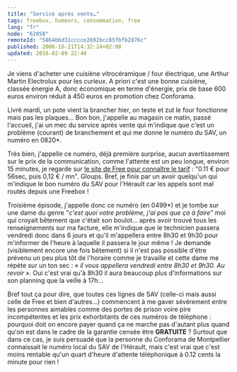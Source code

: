 ```yaml
---
title: "Service après vente…"
tags: freebox, humeurs, consommation, free
lang: "fr"
node: "62058"
remoteId: "5864b6d31cccce2692bcc85fbfb2876c"
published: 2006-10-21T14:32:24+02:00
updated: 2016-02-09 22:40
---
```


Je viens d'acheter une cuisiène vitrocéramique / four électrique, une Arthur
Martin Electrolux pour les curieux. A priori c'est une bonne cuisiène, classée
énergie A, donc économique en terme d'énergie, prix de base 600 euros environ
réduit à 450 euros en promotion chez Conforama.

Livré mardi, un pote vient la brancher hier, on teste et zut le four fonctionne
mais pas les plaques… Bon bon, j'appelle au magasin ce matin, passé l'accueil,
j'ai un mec du service après vente qui m'indique que c'est un problème (courant)
de branchement et qui me donne le numéro du SAV, un numéro en 0820\*.


Très bien, j'appelle ce numéro, déjà première surprise, aucun avertissement sur
le prix de la communication, comme l'attente est un peu longue, environ 15
minutes, je regarde sur [le site de Free pour connaître le
tarif](http://www.free.fr/freebox/telephone.html)&nbsp;: &quot;0.11 € pour 56sec,
puis 0,12 € / mn&quot;. Gloups. Bref, je finis par un avoir quelqu'un qui
m'indique le bon numéro du SAV pour l'Hérault car les appels sont mal routés
depuis une Freebox&nbsp;!

Troisième épisode, j'appelle donc ce numéro (en 0499\*) et je tombe sur une dame
du genre &quot;*c'est quoi votre problème, j'ai pas que ça à faire*&quot; moi
qui croyait bêtement que c'était son boulot… après avoir trouvé tous les
renseignements sur ma facture, elle m'indique que le technicien passera vendredi
donc dans 6 jours et qu'il m'appellera entre 8h30 et 9h30 pour m'informer de
l'heure à laquelle il passera le jour même&nbsp;! Je demande (visiblement encore
une fois bêtement) si il n'est pas possible d'être prévenu un peu plus tôt de
l'horaire comme je travaille et cette dame me répète sur un ton sec : «&nbsp;*il
vous appellera vendredi entre 8h30 et 9h30. Au revoir*&nbsp;». Oui c'est vrai
qu'à 8h30 il aura beaucoup plus d'informations sur son planning que la veille à
17h…


Bref tout ça pour dire, que toutes ces lignes de SAV (celle-ci mais aussi celle
de Free et bien d'autres…) commencent à me gaver sévèrement entre les
personnes aimables comme des portes de prison voire pire incompétentes et les
prix exhorbitants de ces numéros de téléphone&nbsp;: pourquoi doit on encore payer
quand ça ne marche pas d'autant plus quand qu'on est dans le cadre de la
garantie censée être **GRATUITE**&nbsp;? Surtout que dans ce cas, je suis persuadé
que la personne du Conforama de Montpellier connaissait le numéro local du SAV
de l'Hérault, mais c'est vrai que c'est moins rentable qu'un quart d'heure
d'attente téléphonique à 0.12 cents la minute pour rien&nbsp;!
